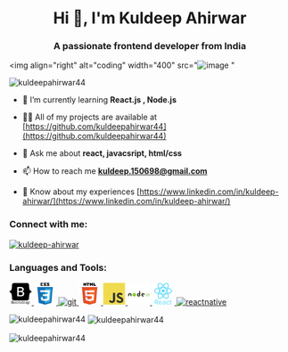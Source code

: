 
<h1 align="center">Hi 👋, I'm Kuldeep Ahirwar</h1>
<h3 align="center">A passionate frontend developer from India</h3>

<img align="right" alt="coding" width="400" src="![image](https://github.com/kuldeepahirwar44/kuldeepahirwar44/assets/120416755/a065e2b9-727c-43f1-be18-64a38384b96b)
"

<p align="left"> <img src="https://komarev.com/ghpvc/?username=kuldeepahirwar44&label=Profile%20views&color=0e75b6&style=flat" alt="kuldeepahirwar44" /> </p>

- 🌱 I’m currently learning **React.js , Node.js**

- 👨‍💻 All of my projects are available at [https://github.com/kuldeepahirwar44](https://github.com/kuldeepahirwar44)

- 💬 Ask me about **react, javacsript, html/css**

- 📫 How to reach me **kuldeep.150698@gmail.com**

- 📄 Know about my experiences [https://www.linkedin.com/in/kuldeep-ahirwar/](https://www.linkedin.com/in/kuldeep-ahirwar/)

<h3 align="left">Connect with me:</h3>
<p align="left">
<a href="https://linkedin.com/in/kuldeep-ahirwar" target="blank"><img align="center" src="https://raw.githubusercontent.com/rahuldkjain/github-profile-readme-generator/master/src/images/icons/Social/linked-in-alt.svg" alt="kuldeep-ahirwar" height="30" width="40" /></a>
</p>

<h3 align="left">Languages and Tools:</h3>
<p align="left"> <a href="https://getbootstrap.com" target="_blank" rel="noreferrer"> <img src="https://raw.githubusercontent.com/devicons/devicon/master/icons/bootstrap/bootstrap-plain-wordmark.svg" alt="bootstrap" width="40" height="40"/> </a> <a href="https://www.w3schools.com/css/" target="_blank" rel="noreferrer"> <img src="https://raw.githubusercontent.com/devicons/devicon/master/icons/css3/css3-original-wordmark.svg" alt="css3" width="40" height="40"/> </a> <a href="https://git-scm.com/" target="_blank" rel="noreferrer"> <img src="https://www.vectorlogo.zone/logos/git-scm/git-scm-icon.svg" alt="git" width="40" height="40"/> </a> <a href="https://www.w3.org/html/" target="_blank" rel="noreferrer"> <img src="https://raw.githubusercontent.com/devicons/devicon/master/icons/html5/html5-original-wordmark.svg" alt="html5" width="40" height="40"/> </a> <a href="https://developer.mozilla.org/en-US/docs/Web/JavaScript" target="_blank" rel="noreferrer"> <img src="https://raw.githubusercontent.com/devicons/devicon/master/icons/javascript/javascript-original.svg" alt="javascript" width="40" height="40"/> </a> <a href="https://nodejs.org" target="_blank" rel="noreferrer"> <img src="https://raw.githubusercontent.com/devicons/devicon/master/icons/nodejs/nodejs-original-wordmark.svg" alt="nodejs" width="40" height="40"/> </a> <a href="https://reactjs.org/" target="_blank" rel="noreferrer"> <img src="https://raw.githubusercontent.com/devicons/devicon/master/icons/react/react-original-wordmark.svg" alt="react" width="40" height="40"/> </a> <a href="https://reactnative.dev/" target="_blank" rel="noreferrer"> <img src="https://reactnative.dev/img/header_logo.svg" alt="reactnative" width="40" height="40"/> </a> </p>

<p><img align="left" src="https://github-readme-stats.vercel.app/api/top-langs?username=kuldeepahirwar44&show_icons=true&locale=en&layout=compact" alt="kuldeepahirwar44" /></p>

<p>&nbsp;<img align="center" src="https://github-readme-stats.vercel.app/api?username=kuldeepahirwar44&show_icons=true&locale=en" alt="kuldeepahirwar44" /></p>

<p><img align="center" src="https://github-readme-streak-stats.herokuapp.com/?user=kuldeepahirwar44&" alt="kuldeepahirwar44" /></p>
